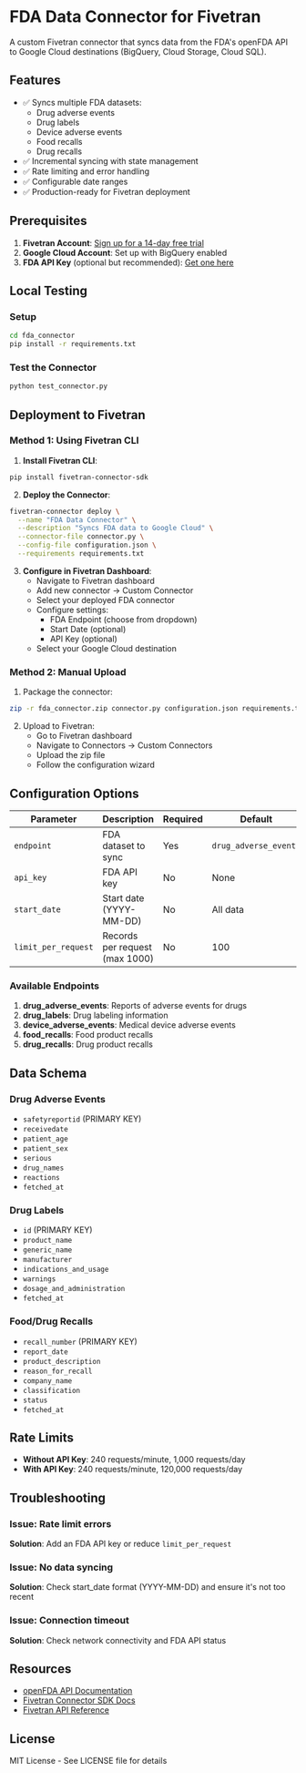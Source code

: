 # FDA Data Connector for Fivetran

A custom Fivetran connector that syncs data from the FDA's openFDA API to Google Cloud destinations (BigQuery, Cloud Storage, Cloud SQL).

## Features

- ✅ Syncs multiple FDA datasets:
  - Drug adverse events
  - Drug labels
  - Device adverse events
  - Food recalls
  - Drug recalls
- ✅ Incremental syncing with state management
- ✅ Rate limiting and error handling
- ✅ Configurable date ranges
- ✅ Production-ready for Fivetran deployment

## Prerequisites

1. **Fivetran Account**: [Sign up for a 14-day free trial](https://fivetran.com/signup)
2. **Google Cloud Account**: Set up with BigQuery enabled
3. **FDA API Key** (optional but recommended): [Get one here](https://open.fda.gov/apis/authentication/)

## Local Testing

### Setup
```bash
cd fda_connector
pip install -r requirements.txt
```

### Test the Connector
```bash
python test_connector.py
```

## Deployment to Fivetran

### Method 1: Using Fivetran CLI

1. **Install Fivetran CLI**:
```bash
pip install fivetran-connector-sdk
```

2. **Deploy the Connector**:
```bash
fivetran-connector deploy \
  --name "FDA Data Connector" \
  --description "Syncs FDA data to Google Cloud" \
  --connector-file connector.py \
  --config-file configuration.json \
  --requirements requirements.txt
```

3. **Configure in Fivetran Dashboard**:
   - Navigate to Fivetran dashboard
   - Add new connector → Custom Connector
   - Select your deployed FDA connector
   - Configure settings:
     - FDA Endpoint (choose from dropdown)
     - Start Date (optional)
     - API Key (optional)
   - Select your Google Cloud destination

### Method 2: Manual Upload

1. Package the connector:
```bash
zip -r fda_connector.zip connector.py configuration.json requirements.txt
```

2. Upload to Fivetran:
   - Go to Fivetran dashboard
   - Navigate to Connectors → Custom Connectors
   - Upload the zip file
   - Follow the configuration wizard

## Configuration Options

| Parameter | Description | Required | Default |
|-----------|-------------|----------|---------|
| `endpoint` | FDA dataset to sync | Yes | `drug_adverse_events` |
| `api_key` | FDA API key | No | None |
| `start_date` | Start date (YYYY-MM-DD) | No | All data |
| `limit_per_request` | Records per request (max 1000) | No | 100 |

### Available Endpoints

1. **drug_adverse_events**: Reports of adverse events for drugs
2. **drug_labels**: Drug labeling information
3. **device_adverse_events**: Medical device adverse events
4. **food_recalls**: Food product recalls
5. **drug_recalls**: Drug product recalls

## Data Schema

### Drug Adverse Events
- `safetyreportid` (PRIMARY KEY)
- `receivedate`
- `patient_age`
- `patient_sex`
- `serious`
- `drug_names`
- `reactions`
- `fetched_at`

### Drug Labels
- `id` (PRIMARY KEY)
- `product_name`
- `generic_name`
- `manufacturer`
- `indications_and_usage`
- `warnings`
- `dosage_and_administration`
- `fetched_at`

### Food/Drug Recalls
- `recall_number` (PRIMARY KEY)
- `report_date`
- `product_description`
- `reason_for_recall`
- `company_name`
- `classification`
- `status`
- `fetched_at`

## Rate Limits

- **Without API Key**: 240 requests/minute, 1,000 requests/day
- **With API Key**: 240 requests/minute, 120,000 requests/day

## Troubleshooting

### Issue: Rate limit errors
**Solution**: Add an FDA API key or reduce `limit_per_request`

### Issue: No data syncing
**Solution**: Check start_date format (YYYY-MM-DD) and ensure it's not too recent

### Issue: Connection timeout
**Solution**: Check network connectivity and FDA API status

## Resources

- [openFDA API Documentation](https://open.fda.gov/apis/)
- [Fivetran Connector SDK Docs](https://fivetran.com/docs/connectors/connector-sdk)
- [Fivetran API Reference](https://fivetran.com/docs/rest-api)

## License

MIT License - See LICENSE file for details


